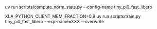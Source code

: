 uv run scripts/compute_norm_stats.py --config-name tiny_pi0_fast_libero

XLA_PYTHON_CLIENT_MEM_FRACTION=0.9 uv run scripts/train.py tiny_pi0_fast_libero --exp-name=XXX --overwrite